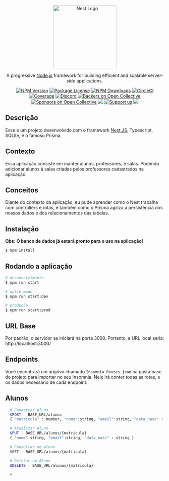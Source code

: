 <p align="center">
  <a href="http://nestjs.com/" target="blank"><img src="https://nestjs.com/img/logo-small.svg" width="200" alt="Nest Logo" /></a>
</p>

[circleci-image]: https://img.shields.io/circleci/build/github/nestjs/nest/master?token=abc123def456
[circleci-url]: https://circleci.com/gh/nestjs/nest

  <p align="center">A progressive <a href="http://nodejs.org" target="_blank">Node.js</a> framework for building efficient and scalable server-side applications.</p>
    <p align="center">
<a href="https://www.npmjs.com/~nestjscore" target="_blank"><img src="https://img.shields.io/npm/v/@nestjs/core.svg" alt="NPM Version" /></a>
<a href="https://www.npmjs.com/~nestjscore" target="_blank"><img src="https://img.shields.io/npm/l/@nestjs/core.svg" alt="Package License" /></a>
<a href="https://www.npmjs.com/~nestjscore" target="_blank"><img src="https://img.shields.io/npm/dm/@nestjs/common.svg" alt="NPM Downloads" /></a>
<a href="https://circleci.com/gh/nestjs/nest" target="_blank"><img src="https://img.shields.io/circleci/build/github/nestjs/nest/master" alt="CircleCI" /></a>
<a href="https://coveralls.io/github/nestjs/nest?branch=master" target="_blank"><img src="https://coveralls.io/repos/github/nestjs/nest/badge.svg?branch=master#9" alt="Coverage" /></a>
<a href="https://discord.gg/G7Qnnhy" target="_blank"><img src="https://img.shields.io/badge/discord-online-brightgreen.svg" alt="Discord"/></a>
<a href="https://opencollective.com/nest#backer" target="_blank"><img src="https://opencollective.com/nest/backers/badge.svg" alt="Backers on Open Collective" /></a>
<a href="https://opencollective.com/nest#sponsor" target="_blank"><img src="https://opencollective.com/nest/sponsors/badge.svg" alt="Sponsors on Open Collective" /></a>
  <a href="https://paypal.me/kamilmysliwiec" target="_blank"><img src="https://img.shields.io/badge/Donate-PayPal-ff3f59.svg"/></a>
    <a href="https://opencollective.com/nest#sponsor"  target="_blank"><img src="https://img.shields.io/badge/Support%20us-Open%20Collective-41B883.svg" alt="Support us"></a>
  <a href="https://twitter.com/nestframework" target="_blank"><img src="https://img.shields.io/twitter/follow/nestframework.svg?style=social&label=Follow"></a>
</p>
  <!--[![Backers on Open Collective](https://opencollective.com/nest/backers/badge.svg)](https://opencollective.com/nest#backer)
  [![Sponsors on Open Collective](https://opencollective.com/nest/sponsors/badge.svg)](https://opencollective.com/nest#sponsor)-->

## Descrição

Esse é um projeto desenvolvido com o framework [Nest.JS](https://github.com/nestjs/nest), Typescript, SQLite, e o famoso Prisma.

## Contexto

Essa aplicação consiste em manter alunos, professores, e salas. Podendo adicionar alunos à salas criadas pelos professores cadastrados na aplicação.

## Conceitos 

Diante do contexto da aplicação, eu pude aprender como o Nest trabalha com controllers e rotas, e também como o Prisma agiliza a persistência dos nossos dados e dos relacionamentos das tabelas.
## Instalação

<strong>Obs: O banco de dados já estará pronto para o uso na aplicação!</strong>

```bash
$ npm install
```

## Rodando a aplicação

```bash
# desenvolvimento
$ npm run start

# watch mode
$ npm run start:dev

# produção
$ npm run start:prod
```

## URL Base

Por padrão, o servidor se iniciará na porta 3000.
Portanto, a URL local seria: http://localhost:3000/

## Endpoints 

Você encontrará um arquivo chamado `Insomnia_Routes.json` na pasta base do projeto para importar no seu Insomnia. Nele irá conter todas as rotas, e os dados necessário de cada endpoint.


## Alunos
```bash
  # Cadastrar Aluno
  $POST - BASE_URL/alunos
  { "matricula" : number, "nome":string, "email":string, "data_nasc" : string }

  # Atualizar Aluno
  $PUT - BASE_URL/alunos/{matricula}
  { "nome":string, "email":string, "data_nasc" : string }

  # Consultar um Aluno
  $GET - BASE_URL/alunos/{matricula}

  # Deletar um Aluno
  $DELETE - BASE_URL/alunos/{matricula}

  # 

```